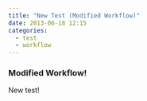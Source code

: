 ```yaml
---
title: "New Test (Modified Workflow)"
date: 2013-06-18 12:15
categories:
  - test
  - workflow
---
```


### Modified Workflow!

New test!
